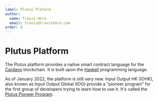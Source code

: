 ```yaml
---
label: Plutus Plaform
author:
  name: Travis Horn
  email: travis@travishorn.com
order: 0
---
```


# Plutus Platform

The Plutus platform provides a native smart contract language for the
[Cardano](./cardano.md) blockchain. It is built upon the
[Haskell](../haskell/haskell.md) programming language.

As of January 2022, the platform is still very new. Input Output HK (IOHK), also
known as Input Output Global (IOG) provide a "pioneer program" for the first
group of developers trying to learn how to use it. It's called the [Plutus
Pioneer Program](../index.md).

